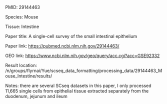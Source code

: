PMID: 29144463

Species: Mouse

Tissue: Intestine

Paper title: A single-cell survey of the small intestinal epithelium

Paper link: https://pubmed.ncbi.nlm.nih.gov/29144463/

GEO link: https://www.ncbi.nlm.nih.gov/geo/query/acc.cgi?acc=GSE92332

Result location: /n/groups/flyrnai/Yue/scseq_data_formatting/processing_data/29144463_Mouse_Intestine/results/

Notes: there are several SCseq datasets in this paper, I only processed 11,665 single cells from epithelial tissue extracted separately from the duodenum, jejunum and ileum

